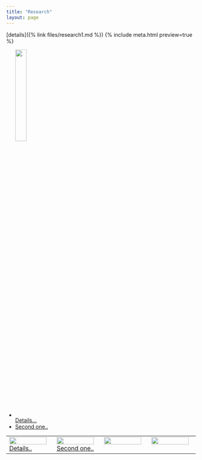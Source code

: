 ```yaml
---
title: "Research"
layout: page
---
```

  [details]({% link files/research1.md %})
  {% include meta.html preview=true %}
   
  <ul>
   <li>
     <img style="float: center;" valign="bottom" src="/assets/images/Gautam_Hpa_infectedPlant.JPG" height="25%" width="25%"/>
     <div class="more"><a href="{% link files/research1.md %}">Details...</a></div>
   </li>
   <li>
      <div class="more"><a href="{% link files/research2.md %}">Second one..</a></div>
   </li>
   </ul>
   
  <table valign="top" align="center">
  <tr>
    <td width="20%" height="100%" valign="top" align="left"><img style="float: center;" src="/assets/images/Gautam_Hpa_infectedPlant.JPG" height="95%" width="95%"/><div class="more"><a href="{% link files/research1.md %}">Details..</a></div></td>
    <td width="20%" height="100%" valign="top" align="left"><img style="float: center;" src="/assets/images/Gautam_Indiana.JPG" height="95%" width="95%"/><div class="more"><a href="{% link files/research2.md %}">Second one..</a></div></td>
    <td width="20%" height="100%" valign="top" style="border: none;">
      <a href="/research3.md">
        <img style="float: center;" src="/assets/images/Gautam_Hpa_infectedPlant.JPG" height="95%" width="95%"/>
      </a>
    </td>
    <td width="20%" height="100%" valign="top" style="border: none;">
      <a href="/research4.md">
        <img style="float: center;" src="/assets/images/Gautam_Hpa_infectedPlant.JPG" height="95%" width="95%"/>
      </a>
    </td>
  </tr>
  </table>

